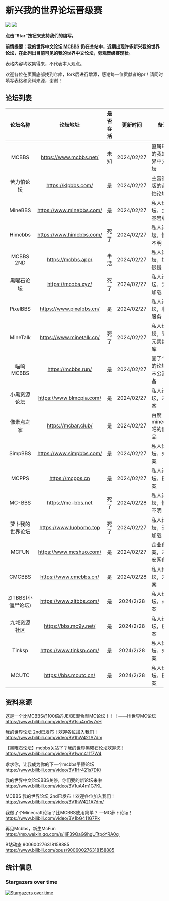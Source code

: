 # 新兴我的世界论坛晋级赛
![](https://img.shields.io/badge/license-CC--BY--SA--4.0-green) ![](https://img.shields.io/github/stars/LYOfficial/BBSPK)

**点击“Star”按钮来支持我们的编写。**

**前情提要：我的世界中文论坛 [MCBBS](https://www.mcbbs.net/) 仍在关站中，近期出现许多新兴我的世界论坛，在此列出目前可见的我的世界中文论坛，旁观晋级赛现状。**

表格内容均收集得来，不代表本人观点。

欢迎各位在页面底部找到仓库，fork后进行增添，感谢每一位贡献者的pr！请同时填写表格和资料来源，谢谢！

## 论坛列表

| 论坛名称 | 论坛地址 | 是否存活 | 更新时间 | 备注 |
|:----------: | :----------: | :-----------:  | :-----------:  |------------ |
|MCBBS|https://www.mcbbs.net/|未知|2024/02/27|直属B站的我的世界中文论坛|
| 苦力怕论坛 | https://klpbbs.com/ | 是 | 2024/02/27 | 主营基岩版的苦力怕论坛 |
| MineBBS | https://www.minebbs.com/ | 是 | 2024/02/27 | 私人论坛，主营基岩版 |
| Himcbbs | https://www.himcbbs.com/ | 死了 | 2024/02/27 | 私人论坛，情况不明 |
| MCBBS 2ND | https://mcbbs.app/ | 半活 | 2024/02/27 | 私人论坛，加载很慢 |
| 黑曜石论坛 | https://mcobs.xyz/ | 死了 | 2024/02/27 | 私人论坛，无法加载 |
| PixelBBS | https://www.pixelbbs.cn/ | 是 | 2024/02/27 | 私人论坛，收费服务 |
| MineTalk | https://www.minetalk.cn/ | 死了 | 2024/02/27 | 私人论坛，五百元卖数据库 |
| 喵呜MCBBS |    https://mcbbs.run/    | 是 | 2024/02/27 | 画了个圈的论坛，未公安网备 |
| 小黑资源论坛 | https://www.blmcpia.com/ | 是 | 2024/02/27 | 私人论坛，未备案 |
| 像素点之家 |   https://mcbar.club/    | 是 | 2024/02/27 | 百度minecraft吧的替代品 |
| SimpBBS | https://www.simpbbs.com/ | 是 | 2024/02/27 | 私人论坛，未备案 |
| MCPPS | https://mcpps.cn | 是 | 2024/02/27 | 私人论坛，已备案 |
| MC-BBS | https://mc-bbs.net | 死了 | 2024/02/28 | 私人论坛，情况不明 |
| 萝卜我的世界论坛 | https://www.luobomc.top | 死了 | 2024/02/27 | 私人论坛，无法加载 |
| MCFUN | https://www.mcshuo.com/ | 是 | 2024/02/27 | 企业备案，未公安网备 |
| CMCBBS | https://www.cmcbbs.cn/ | 是 | 2024/02/28 | 私人论坛，未备案 |
| ZITBBS(小僵尸论坛) | https://www.zitbbs.com/ | 是 | 2024/2/28 | 私人论坛，未备案 |
| 九域资源社区 | https://bbs.mc9y.net/ | 是 | 2024/2/28 | 私人论坛，已备案 |
| Tinksp | https://www.tinksp.com/ | 是 | 2024/2/28 | 私人论坛，未备案 |
| MCUTC | https://bbs.mcutc.cn/ | 是 | 2024/2/28 | 私人论坛，已备案 |

## 资料来源

这是一个比MCBBS好100倍的JE/BE混合型MC论坛！！！——Hi世界MC论坛 https://www.bilibili.com/video/BV1su4m1w7vH

我的世界论坛 2nd已发布！欢迎各位加入我们！https://www.bilibili.com/video/BV1hW421A7dm

【黑曜石论坛】mcbbs关站了？我的世界黑曜石论坛欢迎您！https://www.bilibili.com/video/BV1wm411f7W4

求求你，让我成为你的下一个mcbbs平替论坛https://www.bilibili.com/video/BV1Hr421s7DK/

我的世界中文论坛BBS关停，你们要的新论坛来啦 https://www.bilibili.com/video/BV1uA4m1G7KL

MCBBS 我的世界论坛 2nd已发布！欢迎各位加入我们！https://www.bilibili.com/video/BV1hW421A7dm/


我做了个Minecraft论坛？比MCBBS使用简单？ —MC萝卜论坛！https://www.bilibili.com/video/BV1bG411G7Pk

再见Mcbbs，新生McFun https://mp.weixin.qq.com/s/jIiF39QaG9hgUTtpoYRA0g 

B站动态 900600276318158885 https://www.bilibili.com/opus/900600276318158885



## 统计信息

### Stargazers over time
[![Stargazers over time](https://starchart.cc/LYOfficial/BBSPK.svg)](https://starchart.cc/LYOfficial/MinecraftPlayGuide)
